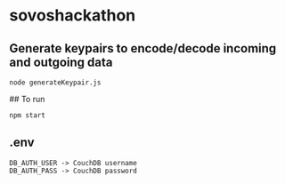 # sovoshackathon

## Generate keypairs to encode/decode incoming and outgoing data
```
node generateKeypair.js
```
## To run

```
npm start
```
## .env

```
DB_AUTH_USER -> CouchDB username
DB_AUTH_PASS -> CouchDB password
```